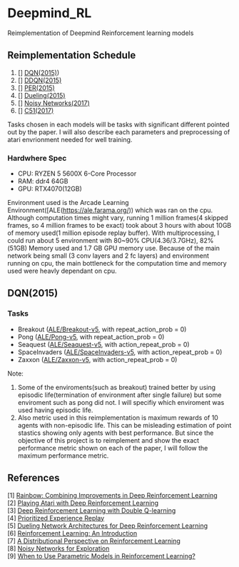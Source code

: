 # Deepmind_RL
Reimplementation of Deepmind Reinforcement learning models

## Reimplementation Schedule
1) [] [DQN(2015)](http://arxiv.org/abs/1312.5602))
2) [] [DDQN(2015)](http://arxiv.org/abs/1509.06461)
3) [] [PER(2015)](http://arxiv.org/abs/1511.05952)
4) [] [Dueling(2015)](http://arxiv.org/abs/1511.06581)
5) [] [Noisy Networks(2017)](https://arxiv.org/abs/1706.10295)
6) [] [C51(2017)](https://arxiv.org/abs/1707.06887)

Tasks chosen in each models will be tasks with significant different pointed out by the paper.
I will also describe each parameters and preprocessing of atari envrionment needed for well training.

### Hardwhere Spec
* CPU: RYZEN 5 5600X 6-Core Processor
* RAM: ddr4 64GB
* GPU: RTX4070(12GB)

Environment used is the Arcade Learning Environment([ALE(https://ale.farama.org/)) which was ran on the cpu. Although computation times might vary, running 1 million frames(4 skipped frames, so 4 million frames to be exact) took about 3 hours with about 10GB of memory used(1 million episode replay buffer). With multiprocessing, I could run about 5 environment with 80~90% CPU(4.36/3.7GHz), 82%(51GB) Memory used and 1.7 GB GPU memory use. Because of the main network being small (3 conv layers and 2 fc layers) and environment running on cpu, the main bottleneck for the computation time and memory used were heavly dependant on cpu.

## DQN(2015) 
### Tasks
* Breakout ([ALE/Breakout-v5](https://ale.farama.org/environments/breakout/), with repeat_action_prob = 0) 
* Pong ([ALE/Pong-v5](https://ale.farama.org/environments/pong/), with repeat_action_prob = 0)
* Seaquest ([ALE/Seaquest-v5](https://ale.farama.org/environments/seaquest/), with action_repeat_prob = 0)
* SpaceInvaders ([ALE/SpaceInvaders-v5](https://ale.farama.org/environments/space_invaders/), with action_repeat_prob = 0)
* Zaxxon ([ALE/Zaxxon-v5](https://ale.farama.org/environments/zaxxon/), with action_repeat_prob = 0)

Note:
1) Some of the enviroments(such as breakout) trained better by using episodic life(termination of environment after single failure) but some enviroment such as pong did not. I will specifiy which enviroment was used having episodic life.
2) Also metric used in this reimplementation is maximum rewards of 10 agents with non-episodic life. This can be misleading estimation of point stastics showing only agents with best performance. But since the objective of this project is to reimplement and show the exact performance metric shown on each of the paper, I will follow the maximum performance metric.










References
----------

[1] [Rainbow: Combining Improvements in Deep Reinforcement Learning](https://arxiv.org/abs/1710.02298)  
[2] [Playing Atari with Deep Reinforcement Learning](http://arxiv.org/abs/1312.5602)  
[3] [Deep Reinforcement Learning with Double Q-learning](http://arxiv.org/abs/1509.06461)  
[4] [Prioritized Experience Replay](http://arxiv.org/abs/1511.05952)  
[5] [Dueling Network Architectures for Deep Reinforcement Learning](http://arxiv.org/abs/1511.06581)  
[6] [Reinforcement Learning: An Introduction](http://www.incompleteideas.net/sutton/book/ebook/the-book.html)  
[7] [A Distributional Perspective on Reinforcement Learning](https://arxiv.org/abs/1707.06887)  
[8] [Noisy Networks for Exploration](https://arxiv.org/abs/1706.10295)  
[9] [When to Use Parametric Models in Reinforcement Learning?](https://arxiv.org/abs/1906.05243)  
